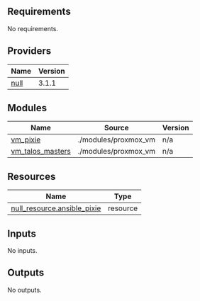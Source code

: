 ## Requirements

No requirements.

## Providers

| Name | Version |
|------|---------|
| <a name="provider_null"></a> [null](#provider\_null) | 3.1.1 |

## Modules

| Name | Source | Version |
|------|--------|---------|
| <a name="module_vm_pixie"></a> [vm\_pixie](#module\_vm\_pixie) | ./modules/proxmox_vm | n/a |
| <a name="module_vm_talos_masters"></a> [vm\_talos\_masters](#module\_vm\_talos\_masters) | ./modules/proxmox_vm | n/a |

## Resources

| Name | Type |
|------|------|
| [null_resource.ansible_pixie](https://registry.terraform.io/providers/hashicorp/null/latest/docs/resources/resource) | resource |

## Inputs

No inputs.

## Outputs

No outputs.
